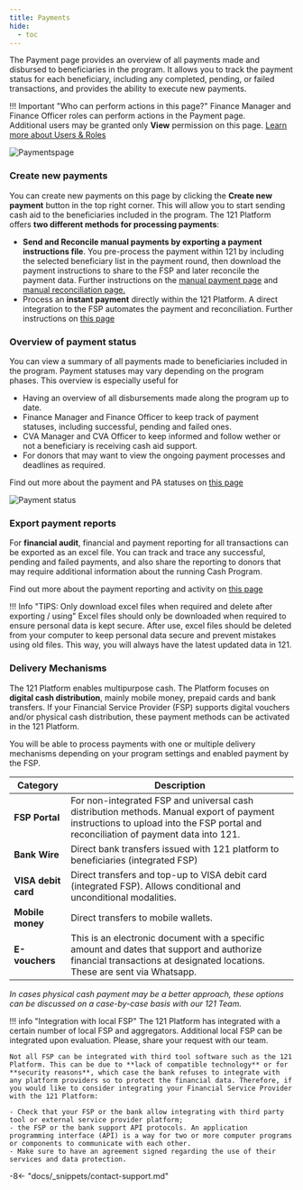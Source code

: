 ```yaml
---
title: Payments
hide:
  - toc
---
```

The Payment page provides an overview of all payments made and disbursed to beneficiaries in the program. It allows you to track the payment status for each beneficiary, including any completed, pending, or failed transactions, and provides the ability to execute new payments.

!!! Important "Who can perform actions in this page?"
    Finance Manager and Finance Officer roles can perform actions in the Payment page.  
    Additional users may be granted only **View** permission on this page. [Learn more about Users & Roles](../users/users-roles-page.md)

![Paymentspage](../assets/img/Paymentspage.png)

### Create new payments

You can create new payments on this page by clicking the **Create new payment** button in the top right corner. This will allow you to start sending cash aid to the beneficiaries included in the program. The 121 Platform offers **two different methods for processing payments**:

- **Send and Reconcile manual payments by exporting a payment instructions file**. You pre-process the payment within 121 by including the selected beneficiary list in the payment round, then download the payment instructions to share to the FSP and later reconcile the payment data. Further instructions on the [manual payment page](./issue-payment-fsp-portal.md) and [manual reconciliation page.](./manual-payment-reconciliation.md)
- Process an **instant payment** directly within the 121 Platform. A direct integration to the FSP automates the payment and reconciliation. Further instructions on [this page](./issue-payment-integrated-fsp.md)


### Overview of payment status

You can view a summary of all payments made to beneficiaries included in the program. Payment statuses may vary depending on the program phases.
This overview is especially useful for

- Having an overview of all disbursements made along the program up to date.
- Finance Manager and Finance Officer to keep track of payment statuses, including successful, pending and failed ones.
- CVA Manager and CVA Officer to keep informed and follow wether or not a beneficiary is receiving cash aid support.
- For donors that may want to view the ongoing payment processes and deadlines as required.

Find out more about the payment and PA statuses on [this page](./list-status-payment-page.md)

![Payment status]()

### Export payment reports

For **financial audit**, financial and payment reporting for all transactions can be exported as an excel file. You can track and trace any successful, pending and failed payments, and also share the reporting to donors that may require additional information about the running Cash Program.

Find out more about the payment reporting and activity on [this page](./payment-reporting.md)

!!! Info "TIPS: Only download excel files when required and delete after exporting / using"
    Excel files should only be downloaded when required to ensure personal data is kept secure. After use, excel files should be deleted from your computer to keep personal data secure and prevent mistakes using old files. This way, you will always have the latest updated data in 121.


### Delivery Mechanisms

The 121 Platform enables multipurpose cash. The Platform focuses on **digital cash distribution**, mainly mobile money, prepaid cards and bank transfers. If your Financial Service Provider (FSP) supports digital vouchers and/or physical cash distribution, these payment methods can be activated in the 121 Platform.

You will be able to process payments with one or multiple delivery mechanisms depending on your program settings and enabled payment by the FSP.

| Category         | Description |
| ---------------- | ----------- |
| **FSP Portal**       | For non-integrated FSP and universal cash distribution methods. Manual export of payment instructions to upload into the FSP portal and reconciliation of payment data into 121. |
| **Bank Wire**       | Direct bank transfers issued with 121 platform to beneficiaries (integrated FSP) |
| **VISA debit card**  | Direct transfers and top-up to VISA debit card (integrated FSP). Allows conditional and unconditional modalities. |
| **Mobile money**     | Direct transfers to mobile wallets. |
| **E-vouchers** | This is an electronic document with a specific amount and dates that support and authorize financial transactions at designated locations. These are sent via Whatsapp. |

*In cases physical cash payment may be a better approach, these options can be discussed on a case-by-case basis with our 121 Team.*

!!! info "Integration with local FSP"
    The 121 Platform has integrated with a certain number of local FSP and aggregators. Additional local FSP can be integrated upon evaluation. Please, share your request with our team.

    Not all FSP can be integrated with third tool software such as the 121 Platform. This can be due to **lack of compatible technology** or for **security reasons**, which case the bank refuses to integrate with any platform providers so to protect the financial data. Therefore, if you would like to consider integrating your Financial Service Provider with the 121 Platform:

    - Check that your FSP or the bank allow integrating with third party tool or external service provider platform;
    - the FSP or the bank support API protocols. An application programming interface (API) is a way for two or more computer programs or components to communicate with each other.
    - Make sure to have an agreement signed regarding the use of their services and data protection.

-8<- "docs/_snippets/contact-support.md"
